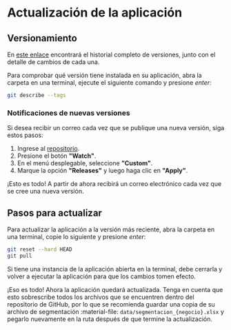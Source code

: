 # Actualización de la aplicación

## Versionamiento

En [este enlace](https://github.com/sebastobone/app-analisis-siniestralidad/releases) encontrará el historial completo de versiones, junto con el detalle de cambios de cada una.

Para comprobar qué versión tiene instalada en su aplicación, abra la carpeta en una terminal, ejecute el siguiente comando y presione _enter_:

```sh
git describe --tags
```

### Notificaciones de nuevas versiones

Si desea recibir un correo cada vez que se publique una nueva versión, siga estos pasos:

1. Ingrese al [repositorio](https://github.com/sebastobone/app-analisis-siniestralidad).
2. Presione el botón **"Watch"**.
3. En el menú desplegable, seleccione **"Custom"**.
4. Marque la opción **"Releases"** y luego haga clic en **"Apply"**.

¡Esto es todo! A partir de ahora recibirá un correo electrónico cada vez que se cree una nueva versión.

## Pasos para actualizar

Para actualizar la aplicación a la versión más reciente, abra la carpeta en una terminal, copie lo siguiente y presione _enter_:

```sh
git reset --hard HEAD
git pull
```

Si tiene una instancia de la aplicación abierta en la terminal, debe cerrarla y volver a ejecutar la aplicación para que los cambios tomen efecto.

¡Eso es todo! Ahora la aplicación quedará actualizada. Tenga en cuenta que esto sobrescribe todos los archivos que se encuentren dentro del repositorio de GitHub, por lo que se recomienda guardar una copia de su archivo de segmentación :material-file: `data/segmentacion_{negocio}.xlsx` y pegarlo nuevamente en la ruta después de que termine la actualización.
